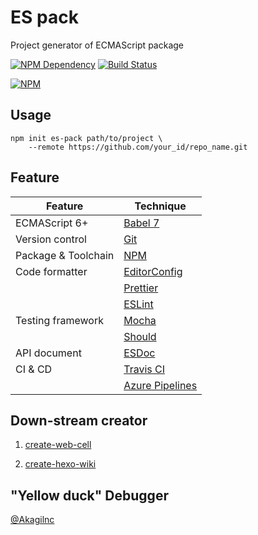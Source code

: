 # ES pack

Project generator of ECMAScript package

[![NPM Dependency](https://david-dm.org/EasyWebApp/create-es-pack.svg)][1]
[![Build Status](https://travis-ci.com/EasyWebApp/create-es-pack.svg?branch=master)][2]

[![NPM](https://nodei.co/npm/create-es-pack.png?downloads=true&downloadRank=true&stars=true)][3]

## Usage

```Shell
npm init es-pack path/to/project \
    --remote https://github.com/your_id/repo_name.git
```

## Feature

| Feature             | Technique                                                                       |
| ------------------- | ------------------------------------------------------------------------------- |
| ECMAScript 6+       | [Babel 7](https://babeljs.io/)                                                  |
| Version control     | [Git](https://git-scm.com/)                                                     |
| Package & Toolchain | [NPM](https://www.npmjs.com/)                                                   |
| Code formatter      | [EditorConfig](https://editorconfig.org/)                                       |
|                     | [Prettier](https://prettier.io/)                                                |
|                     | [ESLint](https://eslint.org/)                                                   |
| Testing framework   | [Mocha](https://mochajs.org/)                                                   |
|                     | [Should](https://shouldjs.github.io/)                                           |
| API document        | [ESDoc](https://esdoc.org/)                                                     |
| CI & CD             | [Travis CI](https://travis-ci.com/)                                             |
|                     | [Azure Pipelines](https://azure.microsoft.com/zh-cn/services/devops/pipelines/) |

## Down-stream creator

1.  [create-web-cell](https://www.npmjs.com/package/create-web-cell)

2.  [create-hexo-wiki](https://tech-query.me/create-hexo-wiki/)

## "Yellow duck" Debugger

[@Akagilnc](https://github.com/Akagilnc/)

[1]: https://david-dm.org/EasyWebApp/create-es-pack
[2]: https://travis-ci.com/EasyWebApp/create-es-pack
[3]: https://nodei.co/npm/create-es-pack/
